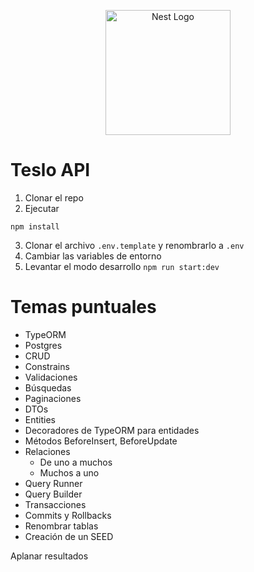 <p align="center">
  <a href="http://nestjs.com/" target="blank"><img src="https://nestjs.com/img/logo-small.svg" width="200" alt="Nest Logo" /></a>
</p>

# Teslo API
1. Clonar el repo
2. Ejecutar 
```
npm install
```
3. Clonar el archivo ```.env.template``` y renombrarlo a ```.env```
4. Cambiar las variables de entorno 
5. Levantar el modo desarrollo ```npm run start:dev```

# Temas puntuales
* TypeORM
* Postgres
* CRUD
* Constrains
* Validaciones
* Búsquedas
* Paginaciones
* DTOs
* Entities
* Decoradores de TypeORM para entidades
* Métodos BeforeInsert, BeforeUpdate
* Relaciones
  * De uno a muchos
  * Muchos a uno
* Query Runner
* Query Builder
* Transacciones
* Commits y Rollbacks
* Renombrar tablas
* Creación de un SEED

Aplanar resultados
